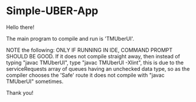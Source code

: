 # Simple-UBER-App
Hello there!

The main program to compile and run is 'TMUberUI'.

NOTE the following: ONLY IF RUNNING IN IDE, COMMAND PROMPT SHOULD BE GOOD.
If it does not compile straight away, then instead of typing "javac TMUberUI", type "javac TMUberUI -Xlint",
this is due to the serviceRequests array of queues having an unchecked data type, so as the compiler chooses
the 'Safe' route it does not compile with "javac TMUberUI" sometimes.

Thank you!
